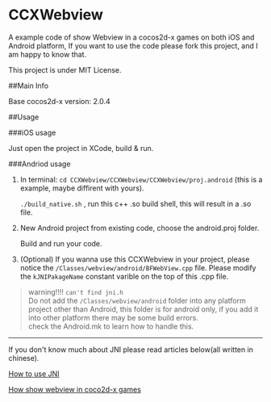 CCXWebview
==========

A example code of show Webview in a cocos2d-x games on both iOS and Android platform, 
If you want to use the code please fork this project, and I am happy to know that.

This project is under MIT License.

##Main Info

Base cocos2d-x version: 2.0.4

##Usage

###iOS usage

Just open the project in XCode, build & run.

###Andriod usage

1. In terminal: 
	`cd CCXWebview/CCXWebview/CCXWebview/proj.android`
	(this is a example, maybe diffirent with yours).
	
	`./build_native.sh`	, run this c++ .so build shell, this will result in a .so file.
	
2. New Android project from existing code, choose the android.proj folder.
	
	Build and run your code.

3. (Optional) If you wanna use this CCXWebview in your project, please notice the `/Classes/webview/android/BFWebView.cpp` file. Please modify the `kJNIPakageName` constant varible on the top of this .cpp file.
> warning!!!!   `can't find jni.h`  
> Do not add the `/Classes/webview/android` folder into any platform project other than Android, this folder is for android only, if you add it into other platform there may be some build errors.  
> check the Android.mk to learn how to handle this.


---
If you don't know much about JNI please read articles below(all written in chinese).

[How to use JNI](http://go3k.org/?p=49)


[How show webview in coco2d-x games](http://go3k.org/?p=30)
